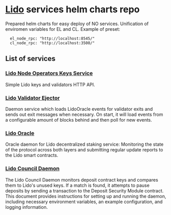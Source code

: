 # [Lido](https://github.com/lidofinance) services helm charts repo

Prepared helm charts for easy deploy of NO services. Unification of enviromen variables for EL and CL. Example of preset:

```
  el_node_rpc: "http://localhost:8545/"
  cl_node_rpc: "http://localhost:3500/"
```

## List of services

### [Lido Node Operators Keys Service](https://github.com/lidofinance/lido-keys-api)

Simple Lido keys and validators HTTP API.

### [Lido Validator Ejector](https://github.com/lidofinance/validator-ejector)

Daemon service which loads LidoOracle events for validator exits and sends out exit messages when necessary.
On start, it will load events from a configurable amount of blocks behind and then poll for new events.

### [Lido Oracle](https://github.com/lidofinance/lido-oracle)

Oracle daemon for Lido decentralized staking service: Monitoring the state of the protocol across both layers and submitting regular update reports to the Lido smart contracts.

### [Lido Council Daemon](https://github.com/lidofinance/lido-council-daemon)

The Lido Council Daemon monitors deposit contract keys and compares them to Lido's unused keys. If a match is found, it attempts to pause deposits by sending a transaction to the Deposit Security Module contract. This document provides instructions for setting up and running the daemon, including necessary environment variables, an example configuration, and logging information.
